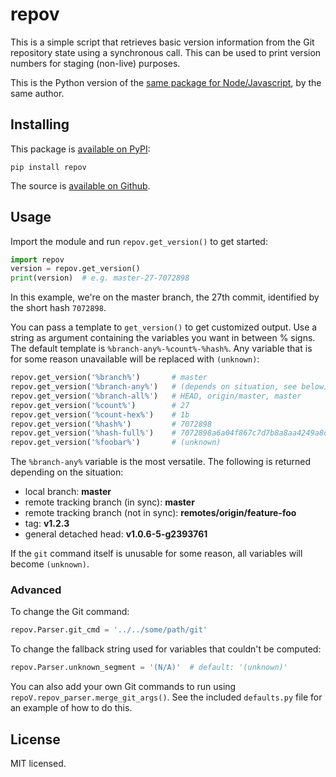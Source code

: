 repov
=====

This is a simple script that retrieves basic version information from
the Git repository state using a synchronous call. This can be used to
print version numbers for staging (non-live) purposes.

This is the Python version of the
[same package for Node/Javascript](https://github.com/msikma/repo-v), by the 
same author.


Installing
----------

This package is [available on PyPI](https://pypi.python.org/pypi/repov/0.4):

    pip install repov

The source is [available on Github](https://github.com/msikma/repov).


Usage
-----

Import the module and run `repov.get_version()` to get started:

```python
import repov
version = repov.get_version()
print(version)  # e.g. master-27-7072898
```

In this example, we're on the master branch, the 27th commit, identified
by the short hash `7072898`.

You can pass a template to `get_version()` to get customized output. Use a
string as argument containing the variables you want in between % signs.
The default template is `%branch-any%-%count%-%hash%`. Any variable that
is for some reason unavailable will be replaced with `(unknown)`:

```python
repov.get_version('%branch%')       # master
repov.get_version('%branch-any%')   # (depends on situation, see below)
repov.get_version('%branch-all%')   # HEAD, origin/master, master
repov.get_version('%count%')        # 27
repov.get_version('%count-hex%')    # 1b
repov.get_version('%hash%')         # 7072898
repov.get_version('%hash-full%')    # 7072898a6a04f867c7d7b8a8aa4249a8d408bc0a
repov.get_version('%foobar%')       # (unknown)
```

The `%branch-any%` variable is the most versatile. The following is returned
depending on the situation:

* local branch: **master**
* remote tracking branch (in sync): **master**
* remote tracking branch (not in sync): **remotes/origin/feature-foo**
* tag: **v1.2.3**
* general detached head: **v1.0.6-5-g2393761**

If the `git` command itself is unusable for some reason, all variables
will become `(unknown)`.

### Advanced

To change the Git command:

```python
repov.Parser.git_cmd = '../../some/path/git'
```

To change the fallback string used for variables that couldn't be
computed:

```python
repov.Parser.unknown_segment = '(N/A)'  # default: '(unknown)'
```

You can also add your own Git commands to run using
`repoV.repov_parser.merge_git_args()`. See the included `defaults.py` file 
for an example of how to do this.


License
-------

MIT licensed.
